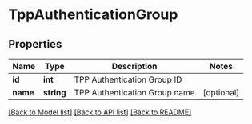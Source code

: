# TppAuthenticationGroup

## Properties
Name | Type | Description | Notes
------------ | ------------- | ------------- | -------------
**id** | **int** | TPP Authentication Group ID | 
**name** | **string** | TPP Authentication Group name | [optional] 

[[Back to Model list]](../README.md#documentation-for-models) [[Back to API list]](../README.md#documentation-for-api-endpoints) [[Back to README]](../README.md)


